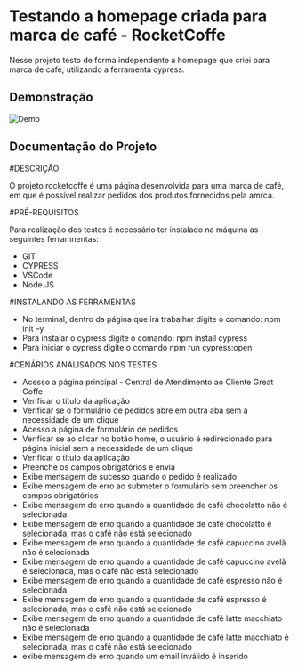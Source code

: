 
# Testando a homepage criada para marca de café - RocketCoffe

Nesse projeto testo de forma independente a homepage que criei para marca de café, utilizando a ferramenta cypress. 


## Demonstração

![Demo](https://media.giphy.com/media/9vzs5xrVXW9EBD6QCp/giphy.gif "Demo")


## Documentação do Projeto

#DESCRIÇÃO

O projeto rocketcoffe é uma página desenvolvida para uma marca de café, em que é possível
realizar pedidos dos produtos fornecidos pela amrca.

#PRÉ-REQUISITOS

Para realização dos testes é necessário ter instalado na máquina as seguintes ferramnentas:

- GIT 
- CYPRESS  
- VSCode
- Node.JS

#INSTALANDO AS FERRAMENTAS
- No terminal, dentro da página que irá trabalhar digite o comando: npm init –y
- Para instalar o cypress digite o comando: npm install cypress
- Para iniciar o cypress digite o comando npm run cypress:open

#CENÁRIOS ANALISADOS NOS TESTES
- Acesso a página principal - Central de Atendimento ao Cliente Great Coffe
- Verificar o título da aplicação
- Verificar se o formulário de pedidos abre em outra aba sem a necessidade de um clique
- Acesso a página de formulário de pedidos
- Verificar se ao clicar no botão home, o usuário é redirecionado para página inicial sem a necessidade de um clique
- Verificar o título da aplicação
- Preenche os campos obrigatórios e envia
- Exibe mensagem de sucesso quando o pedido é realizado
- Exibe mensagem de erro ao submeter o formulário sem preencher os campos obrigatórios
- Exibe mensagem de erro quando a quantidade de café chocolatto não é selecionada
- Exibe mensagem de erro quando a quantidade de café chocolatto é selecionada, mas o café não está selecionado
- Exibe mensagem de erro quando a quantidade de café capuccino avelã não é selecionada
- Exibe mensagem de erro quando a quantidade de café capuccino avelã é selecionada, mas o café não está selecionado
- Exibe mensagem de erro quando a quantidade de café espresso não é selecionada
- Exibe mensagem de erro quando a quantidade de café espresso é selecionada, mas o café não está selecionado
- Exibe mensagem de erro quando a quantidade de café latte macchiato não é selecionada
- Exibe mensagem de erro quando a quantidade de café latte macchiato é selecionada, mas o café não está selecionado
- exibe mensagem de erro quando um email inválido é inserido
